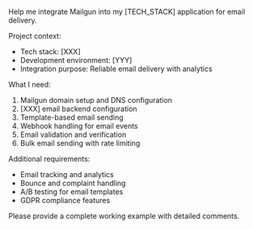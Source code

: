 Help me integrate Mailgun into my [TECH_STACK] application for email delivery.

Project context:

- Tech stack: [XXX]
- Development environment: [YYY]
- Integration purpose: Reliable email delivery with analytics

What I need:

1. Mailgun domain setup and DNS configuration
2. [XXX] email backend configuration
3. Template-based email sending
4. Webhook handling for email events
5. Email validation and verification
6. Bulk email sending with rate limiting

Additional requirements:

- Email tracking and analytics
- Bounce and complaint handling
- A/B testing for email templates
- GDPR compliance features

Please provide a complete working example with detailed comments.
